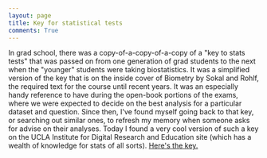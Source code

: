 ```yaml
---
layout: page
title: Key for statistical tests
comments: True
---
```


In grad school, there was a copy-of-a-copy-of-a-copy of a "key to stats tests" that was passed on from one generation of grad students to the next when the "younger" students were taking biostatistics. 
It was a simplified version of the key that is on the inside cover of Biometry by Sokal and Rohlf, the required text for the course until recent years.
It was an especially handy reference to have during the open-book portions of the exams, where we were expected to decide on the best analysis for a particular dataset and question. 
Since then, I've found myself going back to that key, or searching out similar ones, to refresh my memory when someone asks for advise on their analyses. Today I found a very cool version of such a key on the UCLA Institute for Digital Research and Education site (which has a wealth of knowledge for stats of all sorts). 
[Here's the key.](http://www.ats.ucla.edu/stat/mult_pkg/whatstat/)